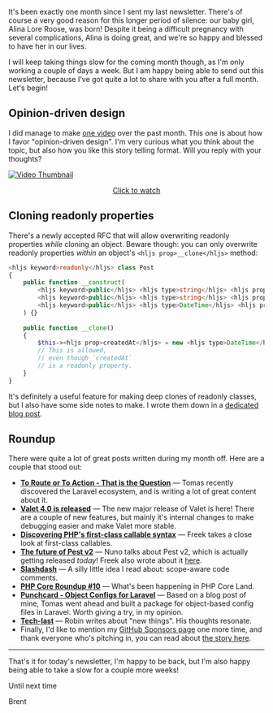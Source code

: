It's been exactly one month since I sent my last newsletter. There's of course a very good reason for this longer period of silence: our baby girl, Alina Lore Roose, was born! Despite it being a difficult pregnancy with several complications, Alina is doing great, and we're so happy and blessed to have her in our lives. 

I will keep taking things slow for the coming month though, as I'm only working a couple of days a week. But I am happy being able to send out this newsletter, because I've got quite a lot to share with you after a full month. Let's begin!

## Opinion-driven design

I did manage to make [one video](https://aggregate.stitcher.io/post/e8a560d6-d8d4-440e-a7a4-69b4ae0d375d) over the past month. This one is about how I favor "opinion-driven design". I'm very curious what you think about the topic, but also how you like this story telling format. Will you reply with your thoughts?

<p>
<a href="https://aggregate.stitcher.io/post/e8a560d6-d8d4-440e-a7a4-69b4ae0d375d">
<img src="https://stitcher.io/resources/img/static/opinion-driven-thumb.png" alt="Video Thumbnail" />
</a>
</p>

<p style="text-align: center;">
<a href="https://aggregate.stitcher.io/post/e8a560d6-d8d4-440e-a7a4-69b4ae0d375d">Click to watch</a>
</p>

## Cloning readonly properties

There's a newly accepted RFC that will allow overwriting readonly properties _while_ cloning an object. Beware though: you can only overwrite readonly properties _within_ an object's `<hljs prop>__clone</hljs>` method:

```php
<hljs keyword>readonly</hljs> class Post
{
    public function __construct(
        <hljs keyword>public</hljs> <hljs type>string</hljs> <hljs prop>$title</hljs>,
        <hljs keyword>public</hljs> <hljs type>string</hljs> <hljs prop>$author</hljs>,
        <hljs keyword>public</hljs> <hljs type>DateTime</hljs> <hljs prop>$createdAt</hljs>,
    ) {}
    
    public function __clone()
    {
        $this-><hljs prop>createdAt</hljs> = new <hljs type>DateTime</hljs>(); 
        // This is allowed,
        // even though `createdAt`
        // is a readonly property.
    }
}
```

It's definitely a useful feature for making deep clones of readonly classes, but I also have some side notes to make. I wrote them down in a [dedicated blog post](https://aggregate.stitcher.io/post/efc39d13-4430-4e3c-a571-5860714c1dd1).

## Roundup

There were quite a lot of great posts written during my month off. Here are a couple that stood out:

- **[To Route or To Action - That is the Question](https://aggregate.stitcher.io/post/7901ae88-c4f7-4db3-a956-492b1442f86b)** — Tomas recently discovered the Laravel ecosystem, and is writing a lot of great content about it. 
- **[Valet 4.0 is released](https://aggregate.stitcher.io/post/f80cd3f2-f867-42ce-8494-d7633c3c821a)** — The new major release of Valet is here! There are a couple of new features, but mainly it's internal changes to make debugging easier and make Valet more stable. 
- **[Discovering PHP's first-class callable syntax](https://aggregate.stitcher.io/post/e07e8911-34f7-4668-8d67-1dfb4a2a602c)** — Freek takes a close look at first-class callables. 
- **[The future of Pest v2](https://aggregate.stitcher.io/post/dfef619f-b45f-4343-8f6b-d82a09261bd9)** — Nuno talks about Pest v2, which is actually getting released _today_! Freek also wrote about it [here](https://aggregate.stitcher.io/post/8decb04f-f0a5-48eb-8a25-53fe75c6edd2).
- **[Slashdash](https://aggregate.stitcher.io/post/b6ff1242-3ca7-4c8a-a964-8383bd3e3b24)** — A silly little idea I read about: scope-aware code comments.
- **[PHP Core Roundup #10](https://aggregate.stitcher.io/post/06f8e3c1-ca78-4386-8e17-d282edd2369e)** — What's been happening in PHP Core Land.
- **[Punchcard - Object Configs for Laravel](https://aggregate.stitcher.io/post/02e02c78-7dce-4d05-8938-b8ec42618c7b)** — Based on a blog post of mine, Tomas went ahead and built a package for object-based config files in Laravel. Worth giving a try, in my opinion.
- **[Tech-last](https://aggregate.stitcher.io/post/ec8d6886-c23b-4b9e-a0df-75ac57c94953)** — Robin writes about "new things". His thoughts resonate. 
- Finally, I'd like to mention my [GitHub Sponsors page](https://github.com/sponsors/brendt/) one more time, and thank everyone who's pitching in, you can read about [the story here](https://stitcher.io/blog/sponsors).

--- 

That's it for today's newsletter, I'm happy to be back, but I'm also happy being able to take a slow for a couple more weeks!

Until next time

Brent